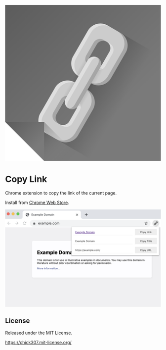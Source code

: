![Copy Link](https://github.com/chick307/copy-link/blob/master/images/icon-512.png)

# Copy Link

Chrome extension to copy the link of the current page.

Install from [Chrome Web Store](https://chrome.google.com/webstore/detail/copy-link/odhbmnlhdmbcacdoopohcddanplmmljd).

![Screenshot](https://github.com/chick307/copy-link/blob/master/images/screenshot-1.png)

## License

Released under the MIT License.

https://chick307.mit-license.org/
